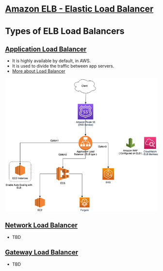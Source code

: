 
# [Amazon ELB - Elastic Load Balancer](https://docs.aws.amazon.com/elasticloadbalancing)

# Types of ELB Load Balancers

## [Application Load Balancer](https://docs.aws.amazon.com/elasticloadbalancing/latest/application/introduction.html)
- It is highly available by default, in AWS. 
- It is used to divide the traffic between app servers.
- [More about Load Balancer](../../1_HLDDesignComponents/0_SystemGlossaries/Scalability.md)

![img.png](assests/AWS_Application_Load_Balancer.drawio.png)

## [Network Load Balancer](https://docs.aws.amazon.com/elasticloadbalancing/latest/network/introduction.html)
- TBD

## [Gateway Load Balancer](https://docs.aws.amazon.com/elasticloadbalancing/latest/gateway/introduction.html)
- TBD